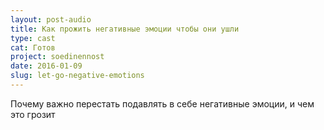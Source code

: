 ```yaml
---
layout: post-audio
title: Как прожить негативные эмоции чтобы они ушли
type: cast
cat: Готов
project: soedinennost
date: 2016-01-09
slug: let-go-negative-emotions
---
```


Почему важно перестать подавлять в себе негативные эмоции, и чем это грозит